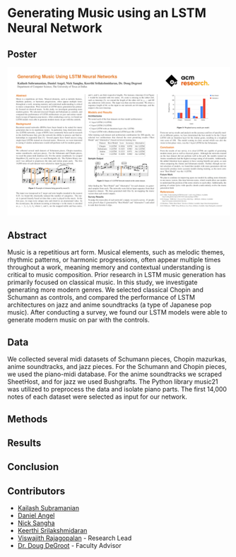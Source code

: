 # Generating Music using an LSTM Neural Network

## Poster
![Generating-Music_Using-LSTM.pdf](./Generating-Music_Using-LSTM-photo.png)

## Abstract
Music is a repetitious art form. Musical elements, such as melodic themes, rhythmic patterns, or harmonic progressions, often appear multiple times throughout a work, meaning memory and contextual understanding is critical to music composition. Prior research in LSTM music generation has primarily focused on classical music. In this study, we investigate generating more modern genres. We selected classical Chopin and Schumann as controls, and compared the performance of LSTM architectures on jazz and anime soundtracks (a type of Japanese pop music). After conducting a survey, we found our LSTM models were able to generate modern music on par with the controls.

## Data
We collected several midi datasets of Schumann pieces, Chopin mazurkas, anime soundtracks, and jazz pieces. For the Schumann and Chopin pieces, we used the piano-midi database. For the anime soundtracks we scraped SheetHost, and for jazz we used Bushgrafts. The Python library music21 was utilized to preprocess the data and isolate piano parts. The first 14,000 notes of each dataset were selected as input for our network. 

## Methods



## Results

## Conclusion

## Contributors

- [Kailash Subramanian](https://github.com/kaisubr)
- [Daniel Angel](https://github.com/danielkangel)
- [Nick Sangha](https://github.com/Nirvair-Sangha)
- [Keerthi Srilakshmidaran](https://www.linkedin.com/in/keerthi-srilakshmidaran/)
- [Viswajith Rajagopalan](https://github.com/ViswajithRajagopalan) - Research Lead
- [Dr. Doug DeGroot](https://cs.utdallas.edu/people/faculty/degroot-doug/) - Faculty Advisor
